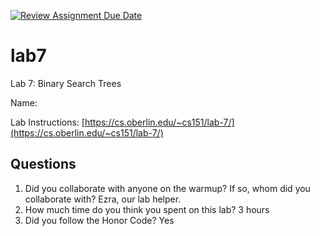 [![Review Assignment Due Date](https://classroom.github.com/assets/deadline-readme-button-24ddc0f5d75046c5622901739e7c5dd533143b0c8e959d652212380cedb1ea36.svg)](https://classroom.github.com/a/R342qzue)
# lab7
Lab 7: Binary Search Trees

Name: <Jacob Pellechia>

Lab Instructions: [https://cs.oberlin.edu/~cs151/lab-7/](https://cs.oberlin.edu/~cs151/lab-7/)

## Questions

1. Did you collaborate with anyone on the warmup?  If so, whom did you collaborate with?
Ezra, our lab helper.
2. How much time do you think you spent on this lab?
3 hours
3. Did you follow the Honor Code?
Yes
